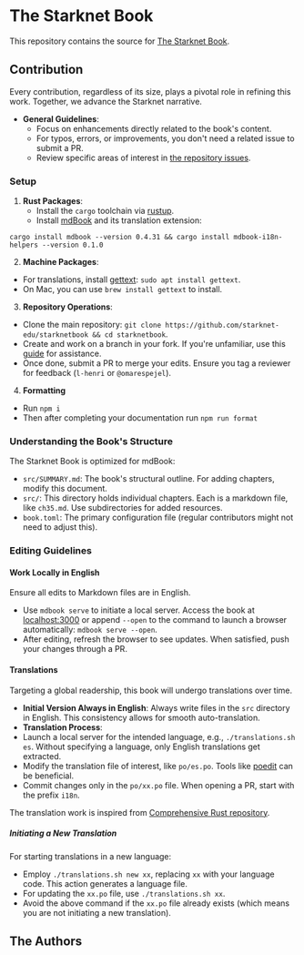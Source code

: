 # The Starknet Book

This repository contains the source for [The Starknet Book](book.starknet.io).

## Contribution
Every contribution, regardless of its size, plays a pivotal role in refining this work. Together, we advance the Starknet narrative.

- **General Guidelines**:
  - Focus on enhancements directly related to the book's content.
  - For typos, errors, or improvements, you don't need a related issue to submit a PR.
  - Review specific areas of interest in [the repository issues](https://github.com/starknet-edu/starknetbook/issues).

### Setup

1. **Rust Packages**:
   - Install the `cargo` toolchain via [rustup](https://rustup.rs/).
   - Install [mdBook](https://rust-lang.github.io/mdBook/guide/installation.html) and its translation extension:

```shell
cargo install mdbook --version 0.4.31 && cargo install mdbook-i18n-helpers --version 0.1.0
```

2. **Machine Packages**:

- For translations, install [gettext](https://www.gnu.org/software/gettext/): `sudo apt install gettext`.
- On Mac, you can use `brew install gettext` to install.

3. **Repository Operations**:

- Clone the main repository: `git clone https://github.com/starknet-edu/starknetbook && cd starknetbook`.
- Create and work on a branch in your fork. If you're unfamiliar, use this [guide](https://akrabat.com/the-beginners-guide-to-contributing-to-a-github-project/) for assistance.
- Once done, submit a PR to merge your edits. Ensure you tag a reviewer for feedback (`l-henri` or `@omarespejel`).

4. **Formatting**

- Run `npm i`
- Then after completing your documentation run `npm run format`

### Understanding the Book's Structure

The Starknet Book is optimized for mdBook:

- `src/SUMMARY.md`: The book's structural outline. For adding chapters, modify this document.
- `src/`: This directory holds individual chapters. Each is a markdown file, like `ch35.md`. Use subdirectories for added resources.
- `book.toml`: The primary configuration file (regular contributors might not need to adjust this).

### Editing Guidelines

#### Work Locally in English

Ensure all edits to Markdown files are in English.

- Use `mdbook serve` to initiate a local server. Access the book at [localhost:3000](http://localhost:3000) or append `--open` to the command to launch a browser automatically: `mdbook serve --open`.
- After editing, refresh the browser to see updates. When satisfied, push your changes through a PR.

#### Translations

Targeting a global readership, this book will undergo translations over time.

- **Initial Version Always in English**: Always write files in the `src` directory in English. This consistency allows for smooth auto-translation.
- **Translation Process**:
- Launch a local server for the intended language, e.g., `./translations.sh es`. Without specifying a language, only English translations get extracted.
- Modify the translation file of interest, like `po/es.po`. Tools like [poedit](https://poedit.net/) can be beneficial.
- Commit changes only in the `po/xx.po` file. When opening a PR, start with the prefix `i18n`.

The translation work is inspired from [Comprehensive Rust repository](https://github.com/google/comprehensive-rust/blob/main/TRANSLATIONS.md).

##### Initiating a New Translation

For starting translations in a new language:

- Employ `./translations.sh new xx`, replacing `xx` with your language code. This action generates a language file.
- For updating the `xx.po` file, use `./translations.sh xx`.
- Avoid the above command if the `xx.po` file already exists (which means you are not initiating a new translation).

## The Authors

<!-- ALL-CONTRIBUTORS-LIST:START - Do not remove or modify this section -->
<!-- prettier-ignore-start -->
<!-- markdownlint-disable -->

<!-- markdownlint-restore -->
<!-- prettier-ignore-end -->

<!-- ALL-CONTRIBUTORS-LIST:END -->

